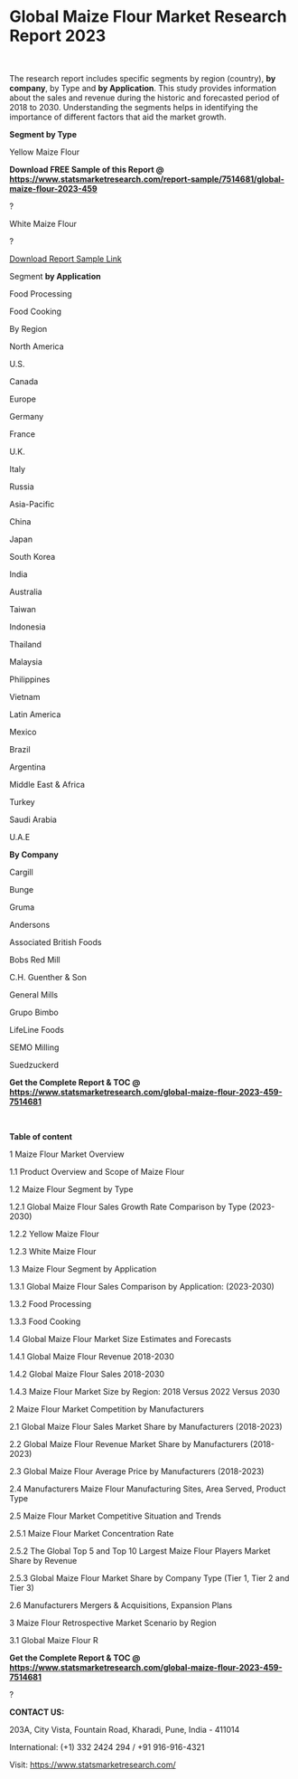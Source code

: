 <h1>Global Maize Flour Market Research Report 2023</h1><br/><p>The research report includes specific segments by region (country), <strong>by company</strong>, by Type and <strong>by Application</strong>. This study provides information about the sales and revenue during the historic and forecasted period of 2018 to 2030. Understanding the segments helps in identifying the importance of different factors that aid the market growth.</p>
 
 
 
 <p><strong>Segment by Type</strong></p>
 
 
 
 <p>Yellow Maize Flour</p>
 
 
 
 <div><b>Download FREE Sample of this Report @ <a href="https://www.statsmarketresearch.com/download-free-sample/7514681/global-maize-flour-2023-459">https://www.statsmarketresearch.com/report-sample/7514681/global-maize-flour-2023-459</a></b></div>
 
 
 
 <p>? </p>
 
 
 
 <p>White Maize Flour</p>
 
 
 
 <p>? </p>
 
 
 
 <p><a href="https://www.statsmarketresearch.com/download-free-sample/7514681/global-maize-flour-2023-459">Download Report Sample Link</a></p>
 
 
 
 <p>Segment <strong>by Application</strong></p>
 
 
 
 <p>Food Processing</p>
 
 
 
 <p>Food Cooking</p>
 
 
 
 <p>By Region</p>
 
 
 
 <p>North America</p>
 
 
 
 <p>U.S.</p>
 
 
 
 <p>Canada</p>
 
 
 
 <p>Europe</p>
 
 
 
 <p>Germany</p>
 
 
 
 <p>France</p>
 
 
 
 <p>U.K.</p>
 
 
 
 <p>Italy</p>
 
 
 
 <p>Russia</p>
 
 
 
 <p>Asia-Pacific</p>
 
 
 
 <p>China</p>
 
 
 
 <p>Japan</p>
 
 
 
 <p>South Korea</p>
 
 
 
 <p>India</p>
 
 
 
 <p>Australia</p>
 
 
 
 <p>Taiwan</p>
 
 
 
 <p>Indonesia</p>
 
 
 
 <p>Thailand</p>
 
 
 
 <p>Malaysia</p>
 
 
 
 <p>Philippines</p>
 
 
 
 <p>Vietnam</p>
 
 
 
 <p>Latin America</p>
 
 
 
 <p>Mexico</p>
 
 
 
 <p>Brazil</p>
 
 
 
 <p>Argentina</p>
 
 
 
 <p>Middle East & Africa</p>
 
 
 
 <p>Turkey</p>
 
 
 
 <p>Saudi Arabia</p>
 
 
 
 <p>U.A.E</p>
 
 
 
 <p><strong>By Company</strong></p>
 
 
 
 <p>Cargill</p>
 
 
 
 <p>Bunge</p>
 
 
 
 <p>Gruma</p>
 
 
 
 <p>Andersons</p>
 
 
 
 <p>Associated British Foods</p>
 
 
 
 <p>Bobs Red Mill</p>
 
 
 
 <p>C.H. Guenther & Son</p>
 
 
 
 <p>General Mills</p>
 
 
 
 <p>Grupo Bimbo</p>
 
 
 
 <p>LifeLine Foods</p>
 
 
 
 <p>SEMO Milling</p>
 
 
 
 <p>Suedzuckerd</p>
 
 
 
 <div><b>Get the Complete Report & TOC @ <a href="https://www.statsmarketresearch.com/global-maize-flour-2023-459-7514681">https://www.statsmarketresearch.com/global-maize-flour-2023-459-7514681</a></b></div>
 
 
 
 <p><br />
 
 <b>Table of content</b></p>
 
 
 
 <p>1 Maize Flour Market Overview<br />
 
 1.1 Product Overview and Scope of Maize Flour<br />
 
 1.2 Maize Flour Segment by Type<br />
 
 1.2.1 Global Maize Flour Sales Growth Rate Comparison by Type (2023-2030)<br />
 
 1.2.2 Yellow Maize Flour<br />
 
 1.2.3 White Maize Flour<br />
 
 1.3 Maize Flour Segment by Application<br />
 
 1.3.1 Global Maize Flour Sales Comparison by Application: (2023-2030)<br />
 
 1.3.2 Food Processing<br />
 
 1.3.3 Food Cooking<br />
 
 1.4 Global Maize Flour Market Size Estimates and Forecasts<br />
 
 1.4.1 Global Maize Flour Revenue 2018-2030<br />
 
 1.4.2 Global Maize Flour Sales 2018-2030<br />
 
 1.4.3 Maize Flour Market Size by Region: 2018 Versus 2022 Versus 2030<br />
 
 2 Maize Flour Market Competition by Manufacturers<br />
 
 2.1 Global Maize Flour Sales Market Share by Manufacturers (2018-2023)<br />
 
 2.2 Global Maize Flour Revenue Market Share by Manufacturers (2018-2023)<br />
 
 2.3 Global Maize Flour Average Price by Manufacturers (2018-2023)<br />
 
 2.4 Manufacturers Maize Flour Manufacturing Sites, Area Served, Product Type<br />
 
 2.5 Maize Flour Market Competitive Situation and Trends<br />
 
 2.5.1 Maize Flour Market Concentration Rate<br />
 
 2.5.2 The Global Top 5 and Top 10 Largest Maize Flour Players Market Share by Revenue<br />
 
 2.5.3 Global Maize Flour Market Share by Company Type (Tier 1, Tier 2 and Tier 3)<br />
 
 2.6 Manufacturers Mergers & Acquisitions, Expansion Plans<br />
 
 3 Maize Flour Retrospective Market Scenario by Region<br />
 
 3.1 Global Maize Flour R</p>
 
 
 
 <div><b>Get the Complete Report & TOC @ <a href="https://www.statsmarketresearch.com/global-maize-flour-2023-459-7514681">https://www.statsmarketresearch.com/global-maize-flour-2023-459-7514681</a></b></div>
 
 
 
 <p>? </p>
 
 
 
 <p><b>CONTACT US:</b><br />
 
 203A, City Vista, Fountain Road, Kharadi, Pune, India - 411014<br />
 
 International: (+1) 332 2424 294 / +91 916-916-4321<br />
 
 Visit: <a href="https://www.statsmarketresearch.com/">https://www.statsmarketresearch.com/</a></p>